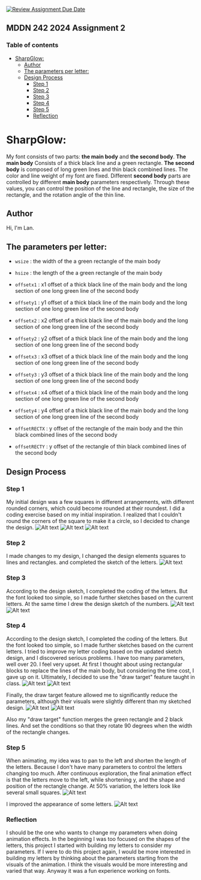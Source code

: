[![Review Assignment Due Date](https://classroom.github.com/assets/deadline-readme-button-24ddc0f5d75046c5622901739e7c5dd533143b0c8e959d652212380cedb1ea36.svg)](https://classroom.github.com/a/xQz3oEP8)
## MDDN 242 2024 Assignment 2

### Table of contents
- [SharpGlow:](#sharpglow)
  - [Author](#author)
  - [The parameters per letter:](#the-parameters-per-letter)
  - [Design Process](#design-process)
    - [Step 1](#step-1)
    - [Step 2](#step-2)
    - [Step 3](#step-3)
    - [Step 4](#step-4)
    - [Step 5](#step-5)
    - [Reflection](#reflection)




# SharpGlow: 

My font consists of two parts: __the main body__ and __the second body__. __The main body__ Consists of a thick black line and a green rectangle. __The second body__ is composed of long green lines and thin black combined lines. The color and line weight of my font are fixed. Different __second body__ parts are controlled by different __main body__ parameters respectively. Through these values, you can control the position of the line and rectangle, the size of the rectangle, and the rotation angle of the thin line.

## Author
Hi, I'm Lan.

## The parameters per letter:
  * `wsize` : the width of the a green rectangle of the main body
  
  * `hsize` : the length of the a green rectangle of the main body
  * `offsetx1` : x1 offset of a thick black line of the main body and the long section of one long green line of the second body
  * `offsety1` : y1 offset of a thick black line of the main body and the long section of one long green line of the second body
  * `offsetx2` : x2 offset of a thick black line of the main body and the long section of one long green line of the second body
  * `offsety2` : y2 offset of a thick black line of the main body and the long section of one long green line of the second body
  * `offsetx3` : x3 offset of a thick black line of the main body and the long section of one long green line of the second body
  * `offsety3` : y3 offset of a thick black line of the main body and the long section of one long green line of the second body
  * `offsetx4` : x4 offset of a thick black line of the main body and the long section of one long green line of the second body
  * `offsety4` : y4 offset of a thick black line of the main body and the long section of one long green line of the second body
  * `offsetRECTX` : y offset of the rectangle of the main body and the thin black combined lines of the second body
  * `offsetRECTY` : y offset of the rectangle of thin black combined lines of the second body


## Design Process

###  Step 1
My initial design was a few squares in different arrangements, with different rounded corners, which could become rounded at their roundest. I did a coding exercise based on my initial inspiration. I realized that I couldn't round the corners of the square to make it a circle, so I decided to change the design.
![Alt text](images/step1.png)
![Alt text](images/step1.2.jpeg)
![Alt text](images/step1.3.png)


###  Step 2
I made changes to my design, I changed the design elements squares to lines and rectangles. and completed the sketch of the letters.
![Alt text](images/step2.png)

###  Step 3
According to the design sketch, I completed the coding of the letters. But the font looked too simple, so I made further sketches based on the current letters. At the same time I drew the design sketch of the numbers.
![Alt text](images/step3.png)
![Alt text](images/step3.1.png)

###  Step 4
According to the design sketch, I completed the coding of the letters. But the font looked too simple, so I made further sketches based on the current letters.
I tried to improve my letter coding based on the updated sketch design, and I discovered serious problems. I have too many parameters, well over 20. I feel very upset. At first I thought about using rectangular blocks to replace the lines of the main body, but considering the time cost, I gave up on it. Ultimately, I decided to use the "draw target" feature taught in class. 
![Alt text](images/step4png.png)
![Alt text](images/step4.1.png)

Finally, the draw target feature allowed me to significantly reduce the parameters, although their visuals were slightly different than my sketched design.
![Alt text](images/step4.2.png)
![Alt text](images/step4.3.png)

Also my "draw target" function merges the green rectangle and 2 black lines. And set the conditions so that they rotate 90 degrees when the width of the rectangle changes.


###  Step 5
When animating, my idea was to pan to the left and shorten the length of the letters. Because I don't have many parameters to control the letters changing too much. After continuous exploration, the final animation effect is that the letters move to the left, while shortening y, and the shape and position of the rectangle change. At 50% variation, the letters look like several small squares.
![Alt text](images/step5.png)

I improved the appearance of some letters.
![Alt text](images/step5.1.png)


###  Reflection
I should be the one who wants to change my parameters when doing animation effects. In the beginning I was too focused on the shapes of the letters, this project I started with building my letters to consider my parameters. If I were to do this project again, I would be more interested in building my letters by thinking about the parameters starting from the visuals of the animation. I think the visuals would be more interesting and varied that way. Anyway it was a fun experience working on fonts.